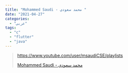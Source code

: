 ```yaml
---
title: "Mohammed Saudi - محمد سعودي "
date: "2021-04-27"
categories:
  - "عربي"
tags:
  - "c"
  - "flutter"
  - "java"
---
```


> https://www.youtube.com/user/msaudiCSE/playlists
>
> [Mohammed Saudi - محمد سعودي ](https://www.youtube.com/user/msaudiCSE/playlists)
